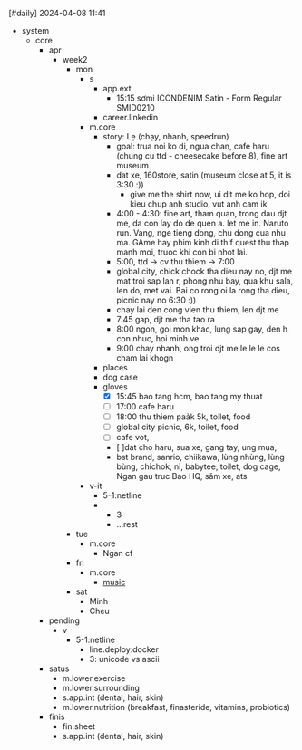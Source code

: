 [#daily]
2024-04-08
11:41

- system
	- core
		- apr
			- week2
				- mon
					- s
						- app.ext
							- 15:15 sơmi ICONDENIM Satin - Form Regular SMID0210
						- career.linkedin
					- m.core
						- story: Lẹ (chạy, nhanh, speedrun)
							- goal: trua noi ko di, ngua chan, cafe haru (chung cu ttd - cheesecake before 8), fine art museum
							- dat xe, 160store, satin (museum close at 5, it is 3:30 :))
								- give me the shirt now, ui dit me ko hop, doi kieu chup anh studio, vut anh cam ik
							- 4:00 - 4:30: fine art, tham quan, trong dau djt me, da con lay do de quen a. let me in. Naruto run. Vang, nge tieng dong, chu dong cua nhu ma. GAme hay phim kinh di thif quest thu thap manh moi, truoc khi con bi nhot lai.
							- 5:00, ttd -> cv thu thiem -> 7:00
							- global city, chick chock tha dieu nay no, djt me mat troi sap lan r, phong nhu bay, qua khu sala, len do, met vai. Bai co rong oi la rong tha dieu, picnic nay no 6:30 :))
							- chay lai den cong vien thu thiem, len djt me
							- 7:45 gap, djt me tha tao ra
							- 8:00 ngon, goi mon khac, lung sap gay, den h con nhuc, hoi minh ve
							- 9:00 chay nhanh, ong troi djt me le le le cos cham lai khogn
						- places
						- dog case
						- gloves
							- [x] 15:45 bao tang hcm, bao tang my thuat
							- [ ] 17:00 cafe haru
							- [ ] 18:00 thu thiem paảk 5k, toilet, food
							- [ ] global city picnic, 6k, toilet, food
							- [ ] cafe vot, 
							- [ ]dat cho haru, sua xe, gang tay, ung mua, 
							- bst brand, sanrio, chiikawa, lùng nhùng, lùng bùng, chichok, nỉ, babytee, toilet, dog cage, Ngan gau truc Bao HQ, săm xe, ats
					- v-it
						- 5-1:netline
						- 
							- 3
							- ...rest
				- tue
					- m.core
						- Ngan cf
				- fri
					- m.core
						- [music](https://www.facebook.com/events/s/-sai-gon-bat-tien-qua-hai-mung/413374937991075/?mibextid=9l3rBW&rdid=1oBy5BkDXW1TJ7SH)
				- sat
					- Minh
					- Cheu
		- pending
			- v
				- 5-1:netline
					- line.deploy:docker
					- 3: unicode vs ascii
		- satus
			- m.lower.exercise
			- m.lower.surrounding
			- s.app.int (dental, hair, skin)
			- m.lower.nutrition (breakfast, finasteride, vitamins, probiotics)
		- finis
			- fin.sheet
			- s.app.int (dental, hair, skin)